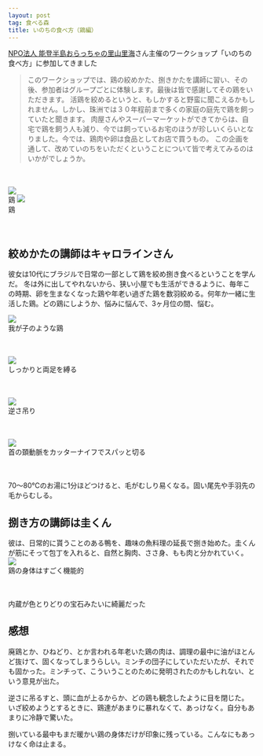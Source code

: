 ```yaml
---
layout: post
tag: 食べる森
title: いのちの食べ方（鶏編）
---
```



<a href="http://www.satoyama-satoumi.com/oraccha/" target="_blank">NPO法人 能登半島おらっちゃの里山里海</a>さん主催のワークショップ「いのちの食べ方」に参加してきました

> このワークショップでは、鶏の絞めかた、捌きかたを講師に習い、その後、参加者はグループごとに体験します。最後は皆で感謝してその鶏をいただきます。
> 活鶏を絞めるというと、もしかすると野蛮に聞こえるかもしれません。しかし、珠洲では３０年程前まで多くの家庭の庭先で鶏を飼っていたと聞きます。
> 肉屋さんやスーパーマーケットができてからは、自宅で鶏を飼う人も減り、今では飼っているお宅のほうが珍しいくらいとなりました。今では、鶏肉や卵は食品としてお店で買うもの。
> この企画を通して、改めていのちをいただくということについて皆で考えてみるのはいかがでしょうか。


　

<img src="http://farm9.staticflickr.com/8480/8228328441_359737e406.jpg"><br/>鶏
<img src="http://farm9.staticflickr.com/8197/8228326931_fd83f51566.jpg"><br/>鶏


　


## 絞めかたの講師はキャロラインさん
彼女は10代にブラジルで日常の一部として鶏を絞め捌き食べるということを学んだ。
冬は外に出してやれないから、狭い小屋でも生活ができるように、毎年この時期、卵を生まなくなった鶏や年老い過ぎた鶏を数羽絞める。何年か一緒に生活した鶏。どの鶏にしようか、悩みに悩んで、3ヶ月位の間、悩む。

<img src="http://farm9.staticflickr.com/8065/8229390168_c660ce8764.jpg"><br/>我が子のような鶏

　


<img src="http://farm9.staticflickr.com/8481/8228322247_f7cb3f9fc0.jpg"><br/>しっかりと両足を縛る

　


<img src="http://farm9.staticflickr.com/8477/8229387176_8dfb18a8f0.jpg"><br/>逆さ吊り

　


<img src="http://farm9.staticflickr.com/8070/8228319181_a55a5906bb.jpg"><br/>首の頚動脈をカッターナイフでスパッと切る

　


70～80℃のお湯に1分ほどつけると、毛がむしり易くなる。固い尾先や手羽先の毛からむしる。


## 捌き方の講師は圭くん
彼は、日常的に貰うことのある鴨を、趣味の魚料理の延長で捌き始めた。圭くんが筋にそって包丁を入れると、自然と胸肉、ささ身、もも肉と分かれていく。
<img src="http://farm9.staticflickr.com/8070/8229391576_9170807421.jpg"><br/>鶏の身体はすごく機能的

　

内蔵が色とりどりの宝石みたいに綺麗だった


## 感想

廃鶏とか、ひねどり、とか言われる年老いた鶏の肉は、調理の最中に油がほとんど抜けて、固くなってしまうらしい。ミンチの団子にしていただいたが、それでも固かった。ミンチって、こういうことのために発明されたのかもしれない、という意見が出た。


逆さに吊るすと、頭に血が上るからか、どの鶏も観念したように目を閉じた。
いざ絞めようとするときに、鶏達があまりに暴れなくて、あっけなく。自分もあまりに冷静で驚いた。


捌いている最中もまだ暖かい鶏の身体だけが印象に残っている。こんなにもあっけなく命は止まる。



　